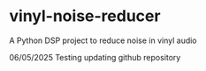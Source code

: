 # vinyl-noise-reducer
A Python DSP project to reduce noise in vinyl audio

06/05/2025 Testing updating github repository